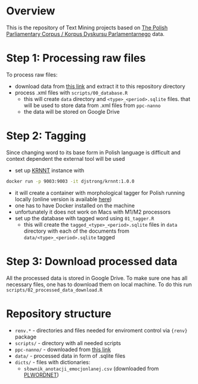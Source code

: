# Overview

This is the repository of Text Mining projects based on [The Polish Parliamentary Corpus / Korpus Dyskursu Parlamentarnego](https://clip.ipipan.waw.pl/PPC) data.

# Step 1: Processing raw files

To process raw files:

- download data from [this link](https://manage.legis.nlp.ipipan.waw.pl/download/ppc-anno.tar.gz) and extract it to this repository directory
- process .xml files with `scripts/00_database.R`
  - this will create `data` directory and `<type>_<period>.sqlite` files. that will be used to store data from .xml files from `ppc-nanno`
  - the data will be stored on Google Drive

# Step 2: Tagging

Since changing word to its base form in Polish language is difficult and context dependent the external tool will be used

- set up [KRNNT](https://github.com/kwrobel-nlp/krnnt/tree/master) instance with 
```bash
docker run -p 9003:9003 -it djstrong/krnnt:1.0.0
```
  - it will create a container with morphological tagger for Polish running locally (online version is available [here](https://krnnt-f3esrhez2q-ew.a.run.app/))
  - one has to have Docker installed on the machine
  - unfortunately it does not work on Macs with M1/M2 processors
- set up the database with tagged word using `01_tagger.R`
  - this will create the `tagged_<type>_<period>.sqlite` files in `data` directory with each of the documents from `data/<type>_<period>.sqlite` tagged

# Step 3: Download processed data

All the processed data is stored in Google Drive. To make sure one has all necessary files, one has to download them on local machine. To do this run `scripts/02_processed_data_download.R`

# Repository structure

- `renv.*` - directories and files needed for enviroment control via `{renv}` package
- `scripts/` - directory with all needed scripts
- `ppc-nanno/` - downloaded from [this link](https://manage.legis.nlp.ipipan.waw.pl/download/ppc-anno.tar.gz)
- `data/` - processed data in form of .sqlite files
- `dicts/` - files with dictionaries:
  - `słownik_anotacji_emocjonlanej.csv` (downloaded from [PLWORDNET](http://plwordnet.pwr.wroc.pl/wordnet/download))
